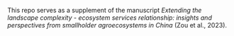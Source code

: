 This repo serves as a supplement of the manuscript *Extending the landscape complexity - ecosystem services relationship: insights and perspectives from smallholder agroecosystems in China* (Zou et al., 2023).